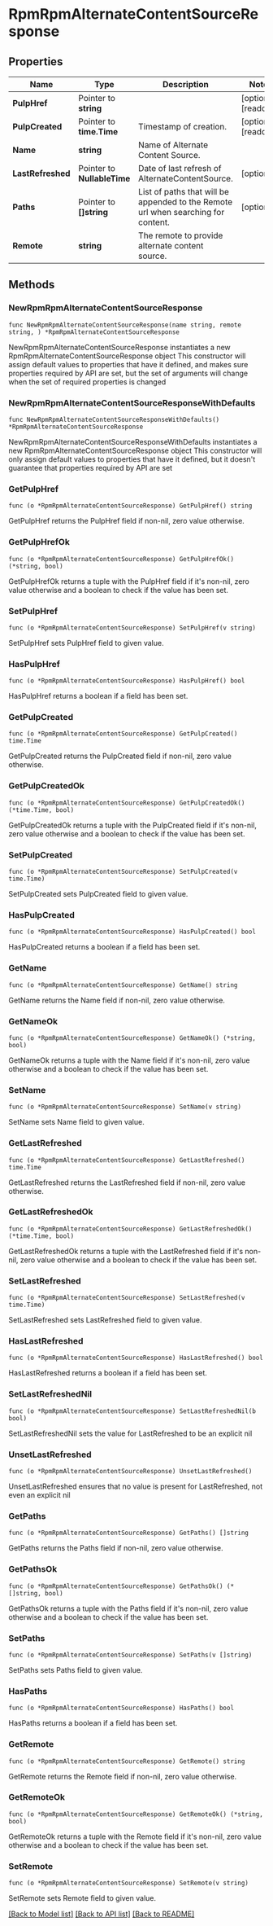 # RpmRpmAlternateContentSourceResponse

## Properties

Name | Type | Description | Notes
------------ | ------------- | ------------- | -------------
**PulpHref** | Pointer to **string** |  | [optional] [readonly] 
**PulpCreated** | Pointer to **time.Time** | Timestamp of creation. | [optional] [readonly] 
**Name** | **string** | Name of Alternate Content Source. | 
**LastRefreshed** | Pointer to **NullableTime** | Date of last refresh of AlternateContentSource. | [optional] 
**Paths** | Pointer to **[]string** | List of paths that will be appended to the Remote url when searching for content. | [optional] 
**Remote** | **string** | The remote to provide alternate content source. | 

## Methods

### NewRpmRpmAlternateContentSourceResponse

`func NewRpmRpmAlternateContentSourceResponse(name string, remote string, ) *RpmRpmAlternateContentSourceResponse`

NewRpmRpmAlternateContentSourceResponse instantiates a new RpmRpmAlternateContentSourceResponse object
This constructor will assign default values to properties that have it defined,
and makes sure properties required by API are set, but the set of arguments
will change when the set of required properties is changed

### NewRpmRpmAlternateContentSourceResponseWithDefaults

`func NewRpmRpmAlternateContentSourceResponseWithDefaults() *RpmRpmAlternateContentSourceResponse`

NewRpmRpmAlternateContentSourceResponseWithDefaults instantiates a new RpmRpmAlternateContentSourceResponse object
This constructor will only assign default values to properties that have it defined,
but it doesn't guarantee that properties required by API are set

### GetPulpHref

`func (o *RpmRpmAlternateContentSourceResponse) GetPulpHref() string`

GetPulpHref returns the PulpHref field if non-nil, zero value otherwise.

### GetPulpHrefOk

`func (o *RpmRpmAlternateContentSourceResponse) GetPulpHrefOk() (*string, bool)`

GetPulpHrefOk returns a tuple with the PulpHref field if it's non-nil, zero value otherwise
and a boolean to check if the value has been set.

### SetPulpHref

`func (o *RpmRpmAlternateContentSourceResponse) SetPulpHref(v string)`

SetPulpHref sets PulpHref field to given value.

### HasPulpHref

`func (o *RpmRpmAlternateContentSourceResponse) HasPulpHref() bool`

HasPulpHref returns a boolean if a field has been set.

### GetPulpCreated

`func (o *RpmRpmAlternateContentSourceResponse) GetPulpCreated() time.Time`

GetPulpCreated returns the PulpCreated field if non-nil, zero value otherwise.

### GetPulpCreatedOk

`func (o *RpmRpmAlternateContentSourceResponse) GetPulpCreatedOk() (*time.Time, bool)`

GetPulpCreatedOk returns a tuple with the PulpCreated field if it's non-nil, zero value otherwise
and a boolean to check if the value has been set.

### SetPulpCreated

`func (o *RpmRpmAlternateContentSourceResponse) SetPulpCreated(v time.Time)`

SetPulpCreated sets PulpCreated field to given value.

### HasPulpCreated

`func (o *RpmRpmAlternateContentSourceResponse) HasPulpCreated() bool`

HasPulpCreated returns a boolean if a field has been set.

### GetName

`func (o *RpmRpmAlternateContentSourceResponse) GetName() string`

GetName returns the Name field if non-nil, zero value otherwise.

### GetNameOk

`func (o *RpmRpmAlternateContentSourceResponse) GetNameOk() (*string, bool)`

GetNameOk returns a tuple with the Name field if it's non-nil, zero value otherwise
and a boolean to check if the value has been set.

### SetName

`func (o *RpmRpmAlternateContentSourceResponse) SetName(v string)`

SetName sets Name field to given value.


### GetLastRefreshed

`func (o *RpmRpmAlternateContentSourceResponse) GetLastRefreshed() time.Time`

GetLastRefreshed returns the LastRefreshed field if non-nil, zero value otherwise.

### GetLastRefreshedOk

`func (o *RpmRpmAlternateContentSourceResponse) GetLastRefreshedOk() (*time.Time, bool)`

GetLastRefreshedOk returns a tuple with the LastRefreshed field if it's non-nil, zero value otherwise
and a boolean to check if the value has been set.

### SetLastRefreshed

`func (o *RpmRpmAlternateContentSourceResponse) SetLastRefreshed(v time.Time)`

SetLastRefreshed sets LastRefreshed field to given value.

### HasLastRefreshed

`func (o *RpmRpmAlternateContentSourceResponse) HasLastRefreshed() bool`

HasLastRefreshed returns a boolean if a field has been set.

### SetLastRefreshedNil

`func (o *RpmRpmAlternateContentSourceResponse) SetLastRefreshedNil(b bool)`

 SetLastRefreshedNil sets the value for LastRefreshed to be an explicit nil

### UnsetLastRefreshed
`func (o *RpmRpmAlternateContentSourceResponse) UnsetLastRefreshed()`

UnsetLastRefreshed ensures that no value is present for LastRefreshed, not even an explicit nil
### GetPaths

`func (o *RpmRpmAlternateContentSourceResponse) GetPaths() []string`

GetPaths returns the Paths field if non-nil, zero value otherwise.

### GetPathsOk

`func (o *RpmRpmAlternateContentSourceResponse) GetPathsOk() (*[]string, bool)`

GetPathsOk returns a tuple with the Paths field if it's non-nil, zero value otherwise
and a boolean to check if the value has been set.

### SetPaths

`func (o *RpmRpmAlternateContentSourceResponse) SetPaths(v []string)`

SetPaths sets Paths field to given value.

### HasPaths

`func (o *RpmRpmAlternateContentSourceResponse) HasPaths() bool`

HasPaths returns a boolean if a field has been set.

### GetRemote

`func (o *RpmRpmAlternateContentSourceResponse) GetRemote() string`

GetRemote returns the Remote field if non-nil, zero value otherwise.

### GetRemoteOk

`func (o *RpmRpmAlternateContentSourceResponse) GetRemoteOk() (*string, bool)`

GetRemoteOk returns a tuple with the Remote field if it's non-nil, zero value otherwise
and a boolean to check if the value has been set.

### SetRemote

`func (o *RpmRpmAlternateContentSourceResponse) SetRemote(v string)`

SetRemote sets Remote field to given value.



[[Back to Model list]](../README.md#documentation-for-models) [[Back to API list]](../README.md#documentation-for-api-endpoints) [[Back to README]](../README.md)


